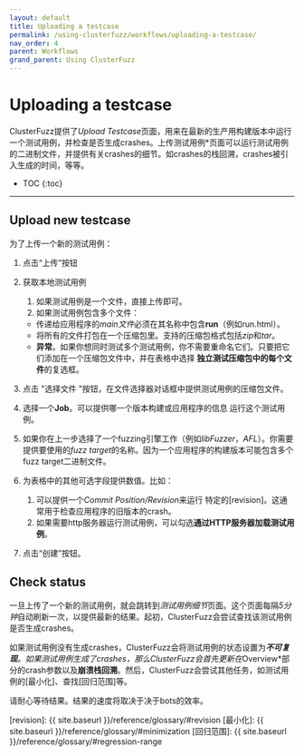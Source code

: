 ```yaml
---
layout: default
title: Uploading a testcase
permalink: /using-clusterfuzz/workflows/uploading-a-testcase/
nav_order: 4
parent: Workflows
grand_parent: Using ClusterFuzz
---
```


# Uploading a testcase

ClusterFuzz提供了*Upload Testcase*页面，用来在最新的生产用构建版本中运行一个测试用例，并检查是否生成crashes。上传测试用例*页面可以运行测试用例的二进制文件，并提供有关crashes的细节。如crashes的栈回溯，crashes被引入生成的时间，等等。

- TOC
{:toc}

---

## Upload new testcase

为了上传一个新的测试用例：

1. 点击“上传”按钮

2. 获取本地测试用例
   1. 如果测试用例是一个文件，直接上传即可。
   2. 如果测试用例包含多个文件：
     - 传递给应用程序的*main文件*必须在其名称中包含**run**（例如run.html）。
     - 将所有的文件打包在一个压缩包里。支持的压缩包格式包括*zip*和*tar*。
     - **异常**。如果你想同时测试多个测试用例，你不需要重命名它们。只要把它们添加在一个压缩包文件中，并在表格中选择 **独立测试压缩包中的每个文件**的复选框。
   
3. 点击 "选择文件 "按钮，在文件选择器对话框中提供测试用例的压缩包文件。

4. 选择一个**Job**。可以提供哪一个版本构建或应用程序的信息
   运行这个测试用例。
   
5. 如果你在上一步选择了一个fuzzing引擎工作（例如*libFuzzer*，*AFL*）。你需要提供要使用的*fuzz target*的名称。因为一个应用程序的构建版本可能包含多个fuzz target二进制文件。

6. 为表格中的其他可选字段提供数值。比如：
     1. 可以提供一个*Commit Position/Revision*来运行
        特定的[revision]。这通常用于检查应用程序的旧版本的crash。
     2. 如果需要http服务器运行测试用例，可以勾选**通过HTTP服务器加载测试用例**。

7. 点击“创建”按钮。

## Check status

一旦上传了一个新的测试用例，就会跳转到*测试用例细节*页面。这个页面每隔*5分钟*自动刷新一次，以提供最新的结果。起初，ClusterFuzz会尝试查找该测试用例是否生成crashes。

如果测试用例没有生成crashes，ClusterFuzz会将测试用例的状态设置为***不可复现**。如果测试用例生成了crashes，那么ClusterFuzz会首先更新在*Overview*部分的crash参数以及**崩溃栈回溯**。然后，ClusterFuzz会尝试其他任务，如测试用例的[最小化]、查找[回归范围]等。

请耐心等待结果。结果的速度将取决于决于bots的效率。

[revision]: {{ site.baseurl }}/reference/glossary/#revision
[最小化]: {{ site.baseurl }}/reference/glossary/#minimization
[回归范围]: {{ site.baseurl }}/reference/glossary/#regression-range
